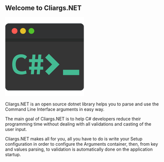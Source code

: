 
## Welcome to Cliargs.NET

![Cliargs.NET Library](images/cliargs.png)

Cliargs.NET is an open source dotnet library helps you to parse and use the Command Line Interface arguments in easy way.

The main goal of Cliargs.NET is to help C# developers reduce their programming time without dealing with all validations and casting of the user input.

Cliargs.NET makes all for you, all you have to do is write your Setup configuration in order to configure the Arguments container, then, from key and values parsing, to validation is automatically done on the application startup.